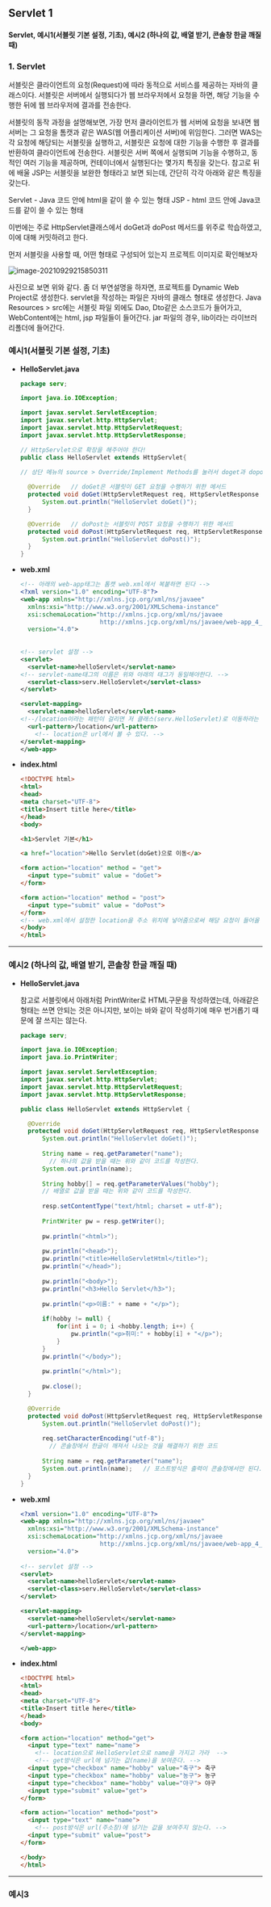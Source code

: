 ## Servlet 1 

#### Servlet, 예시1(서블릿 기본 설정, 기초), 예시2 (하나의 값, 배열 받기, 콘솔창 한글 깨질 때)

### 1. Servlet

서블릿은 클라이언트의 요청(Request)에 따라 동적으로 서비스를 제공하는 자바의 클래스이다. 서블릿은 서버에서 실행되다가 웹 브라우저에서 요청을 하면, 해당 기능을 수행한 뒤에 웹 브라우저에 결과를 전송한다. 

서블릿의 동작 과정을 설명해보면, 가장 먼저 클라이언트가 웹 서버에 요청을 보내면 웹 서버는 그 요청을 톰캣과 같은 WAS(웹 어플리케이션 서버)에 위임한다. 그러면 WAS는 각 요청에 해당되는 서블릿을 실행하고, 서블릿은 요청에 대한 기능을 수행한 후 결과를 반환하여 클라이언트에 전송한다. 서블릿은 서버 쪽에서 실행되며 기능을 수행하고, 동적인 여러 기능을 제공하며, 컨테이너에서 실행된다는 몇가지 특징을 갖는다. 참고로 뒤에 배울 JSP는 서블릿을 보완한 형태라고 보면 되는데, 간단히 각각 아래와 같은 특징을 갖는다. 

Servlet - Java 코드 안에 html을 같이 쓸 수 있는 형태 
JSP - html 코드 안에 Java코드를 같이 쓸 수 있는 형태 

이번에는 주로 HttpServlet클래스에서 doGet과 doPost 메서드를 위주로 학습하였고, 이에 대해 커밋하려고 한다. 

먼저 서블릿을 사용할 때, 어떤 형태로 구성되어 있는지 프로젝트 이미지로 확인해보자

![image-20210929215850311](Servlet_1.assets/image-20210929215850311.png)

사진으로 보면 위와 같다. 좀 더 부연설명을 하자면, 프로젝트를 Dynamic Web Project로 생성한다. servlet을 작성하는 파일은 자바의 클래스 형태로 생성한다. Java Resources > src에는 서블릿 파일 외에도 Dao, Dto같은 소스코드가 들어가고, WebContent에는 html, jsp 파일들이 들어간다. jar 파일의 경우, lib이라는 라이브러리폴더에 들어간다. 



### 예시1(서블릿 기본 설정, 기초)

- **HelloServlet.java**

  ```java
  package serv;
  
  import java.io.IOException;
  
  import javax.servlet.ServletException; 
  import javax.servlet.http.HttpServlet;
  import javax.servlet.http.HttpServletRequest;
  import javax.servlet.http.HttpServletResponse;
  
  // HttpServlet으로 확장을 해주어야 한다! 
  public class HelloServlet extends HttpServlet{
  
  // 상단 메뉴의 source > Override/Implement Methods를 눌러서 doget과 dopost만 선택해서 받아온다. 
      
  	@Override	// doGet은 서블릿이 GET 요청을 수행하기 위한 메서드
  	protected void doGet(HttpServletRequest req, HttpServletResponse resp) throws ServletException, IOException {
  		System.out.println("HelloServlet doGet()");
  	}
  
  	@Override	// doPost는 서블릿이 POST 요청을 수행하기 위한 메서드
  	protected void doPost(HttpServletRequest req, HttpServletResponse resp) throws ServletException, IOException {
  		System.out.println("HelloServlet doPost()");
  	}
  }
  ```

  

- **web.xml** 

  ```xml
  <!-- 아래의 web-app태그는 톰캣 web.xml에서 복붙하면 된다 -->
  <?xml version="1.0" encoding="UTF-8"?>
  <web-app xmlns="http://xmlns.jcp.org/xml/ns/javaee"
    xmlns:xsi="http://www.w3.org/2001/XMLSchema-instance"
    xsi:schemaLocation="http://xmlns.jcp.org/xml/ns/javaee
                        http://xmlns.jcp.org/xml/ns/javaee/web-app_4_0.xsd"
    version="4.0">
    
      
  <!-- servlet 설정 -->
  <servlet>
  	<servlet-name>helloServlet</servlet-name>	
  <!-- servlet-name태그의 이름은 위와 아래의 태그가 동일해야한다. -->
  	<servlet-class>serv.HelloServlet</servlet-class>
  </servlet>  
  
  <servlet-mapping>
  	<servlet-name>helloServlet</servlet-name>	
  <!--/location이라는 패턴이 걸리면 저 클래스(serv.HelloServlet)로 이동하라는 것 -->
  	<url-pattern>/location</url-pattern>
      <!-- location은 url에서 볼 수 있다. -->
  </servlet-mapping>  
  </web-app>
  ```



- **index.html**

  ```html
  <!DOCTYPE html>
  <html>
  <head>
  <meta charset="UTF-8">
  <title>Insert title here</title>
  </head>
  <body>
  
  <h1>Servlet 기본</h1>
  
  <a href="location">Hello Servlet(doGet)으로 이동</a>
  
  <form action="location" method = "get">
  	<input type="submit" value = "doGet">
  </form>
  
  <form action="location" method = "post">
  	<input type="submit" value = "doPost">
  </form>
  <!-- web.xml에서 설정한 location을 주소 위치에 넣어줌으로써 해당 요청이 들어올 경우 지정된 메서드를 실행시킨다. -->
  </body>
  </html>
  ```



-------------------

### 예시2 (하나의 값, 배열 받기, 콘솔창 한글 깨질 때)

- **HelloServlet.java**

  참고로 서블릿에서 아래처럼 PrintWriter로 HTML구문을 작성하였는데, 아래같은 형태는 쓰면 안되는 것은 아니지만, 보이는 바와 같이 작성하기에 매우 번거롭기 때문에 잘 쓰지는 않는다. 

  ```java
  package serv;
  
  import java.io.IOException;
  import java.io.PrintWriter;
  
  import javax.servlet.ServletException;
  import javax.servlet.http.HttpServlet;
  import javax.servlet.http.HttpServletRequest;
  import javax.servlet.http.HttpServletResponse;
  
  public class HelloServlet extends HttpServlet {
  
  	@Override
  	protected void doGet(HttpServletRequest req, HttpServletResponse resp) throws ServletException, IOException {
  		System.out.println("HelloServlet doGet()");
  	
  		String name = req.getParameter("name");
          // 하나의 값을 받을 때는 위와 같이 코드를 작성한다. 
  		System.out.println(name);
  		
  		String hobby[] = req.getParameterValues("hobby");
  		// 배열로 값을 받을 때는 위와 같이 코드를 작성한다. 
          
  		resp.setContentType("text/html; charset = utf-8");
  		
  		PrintWriter pw = resp.getWriter();
  		
  		pw.println("<html>");
  		
  		pw.println("<head>");
  		pw.println("<title>HelloServletHtml</title>");
  		pw.println("</head>");
  		
  		pw.println("<body>");
  		pw.println("<h3>Hello Servlet</h3>");
  		
  		pw.println("<p>이름:" + name + "</p>");
  		
  		if(hobby != null) {
  			for(int i = 0; i <hobby.length; i++) {
  				pw.println("<p>취미:" + hobby[i] + "</p>");
  			}
  		}
  		pw.println("</body>");
  		
  		pw.println("</html>");
  		
  		pw.close();
  	}
  
  	@Override
  	protected void doPost(HttpServletRequest req, HttpServletResponse resp) throws ServletException, IOException {
  		System.out.println("HelloServlet doPost()");
  		
  		req.setCharacterEncoding("utf-8");	
          // 콘솔창에서 한글이 깨져서 나오는 것을 해결하기 위한 코드 
  		
  		String name = req.getParameter("name");
  		System.out.println(name);	// 포스트방식은 출력이 콘솔창에서만 된다.
  	}
  }
  ```



- **web.xml** 

  ```xml
  <?xml version="1.0" encoding="UTF-8"?>
  <web-app xmlns="http://xmlns.jcp.org/xml/ns/javaee"
    xmlns:xsi="http://www.w3.org/2001/XMLSchema-instance"
    xsi:schemaLocation="http://xmlns.jcp.org/xml/ns/javaee
                        http://xmlns.jcp.org/xml/ns/javaee/web-app_4_0.xsd"
    version="4.0">
    
  <!-- servlet 설정 -->
  <servlet>
  	<servlet-name>helloServlet</servlet-name>
  	<servlet-class>serv.HelloServlet</servlet-class>
  </servlet>  
  
  <servlet-mapping>
  	<servlet-name>helloServlet</servlet-name>
  	<url-pattern>/location</url-pattern>			
  </servlet-mapping>  
  
  </web-app>
  ```

  

- **index.html**

  ```html
  <!DOCTYPE html>
  <html>
  <head>
  <meta charset="UTF-8">
  <title>Insert title here</title>
  </head>
  <body>
  
  <form action="location" method="get">
  	<input type="text" name="name">		
      <!-- location으로 HelloServlet으로 name을 가지고 가라  -->	
      <!-- get방식은 url에 넘기는 값(name)을 보여준다. -->
  	<input type="checkbox" name="hobby" value="축구"> 축구
  	<input type="checkbox" name="hobby" value="농구"> 농구
  	<input type="checkbox" name="hobby" value="야구"> 야구
  	<input type="submit" value="get">
  </form>
  
  <form action="location" method="post">
  	<input type="text" name="name"> 		
      <!-- post방식은 url(주소창)에 넘기는 값을 보여주지 않는다. -->
  	<input type="submit" value="post">
  </form>
  
  </body>
  </html>
  ```



----------

### 예시3 


